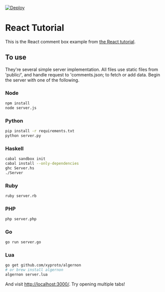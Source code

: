 [![Deploy](https://www.herokucdn.com/deploy/button.png)](https://heroku.com/deploy)

# React Tutorial

This is the React comment box example from [the React tutorial](http://facebook.github.io/react/docs/tutorial.html).

## To use

They're several simple server implementation. All files use static files from 'public/', and handle request to 'comments.json; to fetch or add data. Begin the server with one of the following.

### Node

```sh
npm install
node server.js
```

### Python

```sh
pip install -r requirements.txt
python server.py
```

### Haskell

```sh
cabal sandbox init
cabal install --only-dependencies
ghc Server.hs
./Server
```

### Ruby
```sh
ruby server.rb
```

### PHP
```sh
php server.php
```

### Go
```sh
go run server.go
```

### Lua

```sh
go get github.com/xyproto/algernon
# or brew install algernon
algernon server.lua
```

And visit <http://localhost:3000/>. Try opening multiple tabs!
